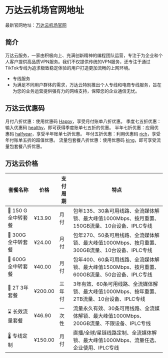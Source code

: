 # 万达云机场官网地址

最新官网地址：[万达云机场官网](https://user2.wandacloud.xyz/#/register?code=PPAxMSVI)


## 简介

万达云服务，一家由积极向上、充满创新精神的编程团队运营，专注于为企业和个人客户提供高品质VPN服务。我们不仅提供传统的VPN服务，还专注于通过TikTok专线为追求极致稳定体验的用户打造更加流畅的上网环境。

- 专线服务
- 为满足不同用户群体的需求，万达云特别推出个人专线和电商专线服务，旨在为您的业务运营提供强有力的网络支持，保障您的企业通信无忧。


## 万达云优惠码

月付八折优惠：使用优惠码 [Happy](https://user2.wandacloud.xyz/#/register?code=PPAxMSVI)，享受月付账单八折优惠。
季度七五折优惠：输入优惠码 [healthy](https://user2.wandacloud.xyz/#/register?code=PPAxMSVI)，即可获得季度账单七五折的优惠。
半年七折优惠：应用优惠码 [halfyear](https://user2.wandacloud.xyz/#/register?code=PPAxMSVI)，享受半年账单七折优惠。
年付五折优惠：利用优惠码 [rich](https://user2.wandacloud.xyz/#/register?code=PPAxMSVI)，享受年付账单五折的超值优惠。
流量包套餐八折优惠：使用优惠码 [king](https://user2.wandacloud.xyz/#/register?code=PPAxMSVI)，即可享受流量包套餐八折优惠。



## 万达云价格

| 套餐名称        | 价格     | 支付周期 | 特点                                             |
|--------------|--------|------|------------------------------------------------|
| 🥉 150 G全中转套餐 | ¥13.90 | 月付  | 包年135、30条可用线路、全流媒体解锁、最大峰值1000Mbps、按月重置、150GB流量、10台设备、IPLC专线 |
| 🥈 300G全中转套餐 | ¥24.00 | 月付  | 包年270、50条可用线路、全流媒体解锁、最大峰值1000Mbps、按月重置、300GB流量、10台设备、IPLC专线 |
| 🥇 600G全中转套餐 | ¥40.00 | 月付  | 包年400、60条可用线路、全流媒体解锁、最大峰值1500Mbps、按月重置、600GB流量、50台设备、IPLC专线 |
| 🏅 2T 3年套餐    | ¥200.00| 三年付| 3年有效、60条可用线路、全流媒体解锁、最大峰值1000Mbps、按年重置、2TB流量、10台设备、IPLC专线 |
| ⌛ 长效流量套餐   | ¥46.90 | 一次性| 流量永久有效、30条可用线路、全流媒体解锁、最大峰值1000Mbps、200GB流量、不限设备、IPLC专线  |
| 🌡️ 专线定制      | ¥150.00| 月付  | 直播/全球/星链线路定制、全流媒体解锁、最大峰值1000Mbps、流量任选、企业使用、IPLC专线     |

